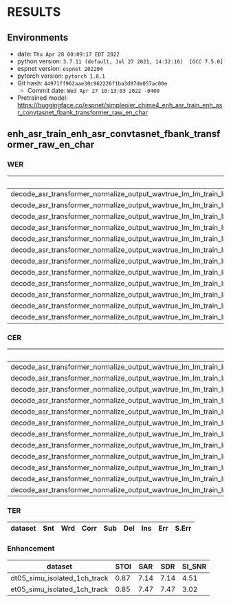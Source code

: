 <!-- Generated by scripts/utils/show_asr_result.sh -->
# RESULTS
## Environments
- date: `Thu Apr 28 00:09:17 EDT 2022`
- python version: `3.7.11 (default, Jul 27 2021, 14:32:16)  [GCC 7.5.0]`
- espnet version: `espnet 202204`
- pytorch version: `pytorch 1.8.1`
- Git hash: `44971ff962aae30c962226f1ba3d87de057ac00e`
  - Commit date: `Wed Apr 27 10:13:03 2022 -0400`
- Pretrained model: https://huggingface.co/espnet/simpleoier_chime4_enh_asr_train_enh_asr_convtasnet_fbank_transformer_raw_en_char

## enh_asr_train_enh_asr_convtasnet_fbank_transformer_raw_en_char
### WER

|dataset|Snt|Wrd|Corr|Sub|Del|Ins|Err|S.Err|
|---|---|---|---|---|---|---|---|---|
|decode_asr_transformer_normalize_output_wavtrue_lm_lm_train_lm_transformer_en_char_valid.loss.ave_enh_asr_model_valid.acc.ave/dt05_real_beamformit_2mics|1640|27119|93.0|5.2|1.8|0.6|7.7|53.3|
|decode_asr_transformer_normalize_output_wavtrue_lm_lm_train_lm_transformer_en_char_valid.loss.ave_enh_asr_model_valid.acc.ave/dt05_real_beamformit_5mics|1640|27119|93.9|4.5|1.6|0.5|6.7|49.9|
|decode_asr_transformer_normalize_output_wavtrue_lm_lm_train_lm_transformer_en_char_valid.loss.ave_enh_asr_model_valid.acc.ave/dt05_real_isolated_1ch_track|1640|27119|91.8|6.0|2.2|0.8|9.0|57.7|
|decode_asr_transformer_normalize_output_wavtrue_lm_lm_train_lm_transformer_en_char_valid.loss.ave_enh_asr_model_valid.acc.ave/dt05_simu_beamformit_2mics|1640|27120|92.2|6.0|1.9|0.7|8.6|55.5|
|decode_asr_transformer_normalize_output_wavtrue_lm_lm_train_lm_transformer_en_char_valid.loss.ave_enh_asr_model_valid.acc.ave/dt05_simu_beamformit_5mics|1640|27120|93.6|4.9|1.5|0.6|7.1|51.6|
|decode_asr_transformer_normalize_output_wavtrue_lm_lm_train_lm_transformer_en_char_valid.loss.ave_enh_asr_model_valid.acc.ave/dt05_simu_isolated_1ch_track|1640|27120|89.9|7.6|2.4|1.0|11.1|59.7|
|decode_asr_transformer_normalize_output_wavtrue_lm_lm_train_lm_transformer_en_char_valid.loss.ave_enh_asr_model_valid.acc.ave/et05_real_beamformit_2mics|1320|21409|86.7|9.7|3.5|1.3|14.5|64.7|
|decode_asr_transformer_normalize_output_wavtrue_lm_lm_train_lm_transformer_en_char_valid.loss.ave_enh_asr_model_valid.acc.ave/et05_real_beamformit_5mics|1320|21409|89.2|7.9|2.9|1.0|11.8|61.2|
|decode_asr_transformer_normalize_output_wavtrue_lm_lm_train_lm_transformer_en_char_valid.loss.ave_enh_asr_model_valid.acc.ave/et05_real_isolated_1ch_track|1320|21409|84.6|11.4|4.0|1.5|17.0|69.4|
|decode_asr_transformer_normalize_output_wavtrue_lm_lm_train_lm_transformer_en_char_valid.loss.ave_enh_asr_model_valid.acc.ave/et05_simu_beamformit_2mics|1320|21416|86.0|10.5|3.5|1.5|15.5|67.5|
|decode_asr_transformer_normalize_output_wavtrue_lm_lm_train_lm_transformer_en_char_valid.loss.ave_enh_asr_model_valid.acc.ave/et05_simu_beamformit_5mics|1320|21416|88.1|8.9|3.1|1.2|13.1|64.8|
|decode_asr_transformer_normalize_output_wavtrue_lm_lm_train_lm_transformer_en_char_valid.loss.ave_enh_asr_model_valid.acc.ave/et05_simu_isolated_1ch_track|1320|21416|82.8|13.1|4.1|1.9|19.1|69.4|

### CER

|dataset|Snt|Wrd|Corr|Sub|Del|Ins|Err|S.Err|
|---|---|---|---|---|---|---|---|---|
|decode_asr_transformer_normalize_output_wavtrue_lm_lm_train_lm_transformer_en_char_valid.loss.ave_enh_asr_model_valid.acc.ave/dt05_real_beamformit_2mics|1640|160390|96.6|1.4|2.0|0.6|4.0|53.3|
|decode_asr_transformer_normalize_output_wavtrue_lm_lm_train_lm_transformer_en_char_valid.loss.ave_enh_asr_model_valid.acc.ave/dt05_real_beamformit_5mics|1640|160390|97.1|1.1|1.8|0.5|3.4|49.9|
|decode_asr_transformer_normalize_output_wavtrue_lm_lm_train_lm_transformer_en_char_valid.loss.ave_enh_asr_model_valid.acc.ave/dt05_real_isolated_1ch_track|1640|160390|95.9|1.7|2.3|0.8|4.8|57.7|
|decode_asr_transformer_normalize_output_wavtrue_lm_lm_train_lm_transformer_en_char_valid.loss.ave_enh_asr_model_valid.acc.ave/dt05_simu_beamformit_2mics|1640|160400|95.9|1.7|2.3|0.7|4.8|55.5|
|decode_asr_transformer_normalize_output_wavtrue_lm_lm_train_lm_transformer_en_char_valid.loss.ave_enh_asr_model_valid.acc.ave/dt05_simu_beamformit_5mics|1640|160400|96.8|1.4|1.9|0.6|3.8|51.6|
|decode_asr_transformer_normalize_output_wavtrue_lm_lm_train_lm_transformer_en_char_valid.loss.ave_enh_asr_model_valid.acc.ave/dt05_simu_isolated_1ch_track|1640|160400|94.7|2.5|2.9|1.0|6.3|59.7|
|decode_asr_transformer_normalize_output_wavtrue_lm_lm_train_lm_transformer_en_char_valid.loss.ave_enh_asr_model_valid.acc.ave/et05_real_beamformit_2mics|1320|126796|92.8|3.2|4.0|1.2|8.4|64.7|
|decode_asr_transformer_normalize_output_wavtrue_lm_lm_train_lm_transformer_en_char_valid.loss.ave_enh_asr_model_valid.acc.ave/et05_real_beamformit_5mics|1320|126796|94.3|2.4|3.3|1.0|6.6|61.2|
|decode_asr_transformer_normalize_output_wavtrue_lm_lm_train_lm_transformer_en_char_valid.loss.ave_enh_asr_model_valid.acc.ave/et05_real_isolated_1ch_track|1320|126796|91.5|3.8|4.6|1.6|10.0|69.4|
|decode_asr_transformer_normalize_output_wavtrue_lm_lm_train_lm_transformer_en_char_valid.loss.ave_enh_asr_model_valid.acc.ave/et05_simu_beamformit_2mics|1320|126812|92.2|3.5|4.2|1.7|9.5|67.5|
|decode_asr_transformer_normalize_output_wavtrue_lm_lm_train_lm_transformer_en_char_valid.loss.ave_enh_asr_model_valid.acc.ave/et05_simu_beamformit_5mics|1320|126812|93.7|2.7|3.5|1.4|7.7|64.8|
|decode_asr_transformer_normalize_output_wavtrue_lm_lm_train_lm_transformer_en_char_valid.loss.ave_enh_asr_model_valid.acc.ave/et05_simu_isolated_1ch_track|1320|126812|90.3|4.8|4.9|2.2|11.9|69.4|

### TER

|dataset|Snt|Wrd|Corr|Sub|Del|Ins|Err|S.Err|
|---|---|---|---|---|---|---|---|---|

### Enhancement

|dataset|STOI|SAR|SDR|SI_SNR|
|---|---|---|---|---|
|dt05_simu_isolated_1ch_track|0.87|7.14|7.14|4.51|
|et05_simu_isolated_1ch_track|0.85|7.47|7.47|3.02|
